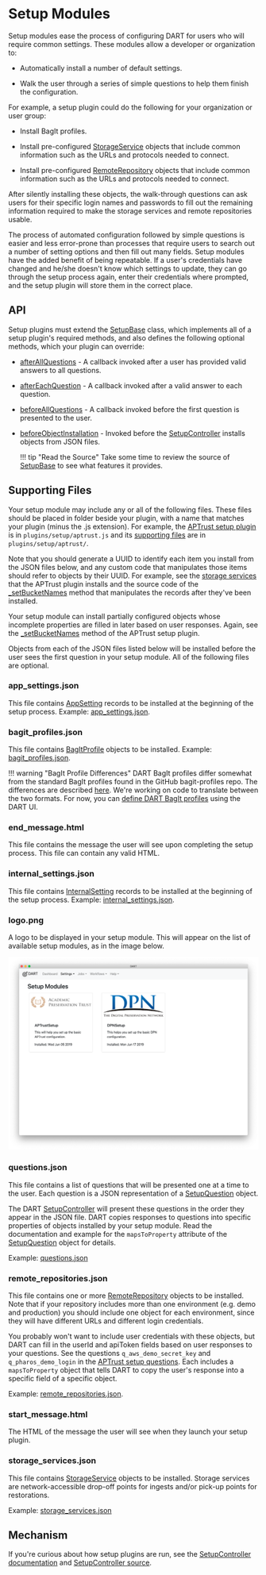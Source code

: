 # Setup Modules

Setup modules ease the process of configuring DART for users who will require common settings. These modules allow a developer or organization to:

* Automatically install a number of default settings.

* Walk the user through a series of simple questions to help them finish the configuration.

For example, a setup plugin could do the following for your organization or user group:

* Install BagIt profiles.

* Install pre-configured [StorageService](../../users/settings/storage_services.md) objects that include common information such as the URLs and protocols needed to connect.

* Install pre-configured [RemoteRepository](../../users/settings/remote_repositories.md) objects that include common information such as the URLs and protocols needed to connect.

After silently installing these objects, the walk-through questions can ask users for their specific login names and passwords to fill out the remaining information required to make the storage services and remote repositories usable.

The process of automated configuration followed by simple questions is easier and less error-prone than processes that require users to search out a number of setting options and then fill out many fields. Setup modules have the added benefit of being repeatable. If a user's credentials have changed and he/she doesn't know which settings to update, they can go through the setup process again, enter their credentials where prompted, and the setup plugin will store them in the correct place.

## API

Setup plugins must extend the [SetupBase](https://aptrust.github.io/dart/SetupBase.html) class, which implements all of a setup plugin's required methods, and also defines the following optional methods, which your plugin can override:

* [afterAllQuestions](https://aptrust.github.io/dart/SetupBase.html#afterAllQuestions) - A callback invoked after a user has provided valid answers to all questions.

* [afterEachQuestion](https://aptrust.github.io/dart/SetupBase.html#afterEachQuestion) - A callback invoked after a valid answer to each question.

* [beforeAllQuestions](https://aptrust.github.io/dart/SetupBase.html#beforeAllQuestions) - A callback invoked before the first question is presented to the user.

* [beforeObjectInstallation](https://aptrust.github.io/dart/SetupBase.html#beforeObjectInstallation) - Invoked before the [SetupController](https://aptrust.github.io/dart/SetupController.html) installs objects from JSON files.

    !!! tip "Read the Source"
        Take some time to review the source of [SetupBase](https://github.com/APTrust/dart/blob/master/plugins/setup/setup_base.js) to see what features it provides.

## Supporting Files

Your setup module may include any or all of the following files. These files should be placed in folder beside your plugin, with a name that matches your plugin (minus the .js extension). For example, the [APTrust setup plugin](https://github.com/APTrust/dart/blob/master/plugins/setup/aptrust.js) is in `plugins/setup/aptrust.js` and its [supporting files](https://github.com/APTrust/dart/tree/master/plugins/setup/aptrust) are in `plugins/setup/aptrust/`.

Note that you should generate a UUID to identify each item you install from the JSON files below, and any custom code that manipulates those items should refer to objects by their UUID. For example, see the [storage services](https://github.com/APTrust/dart/blob/master/plugins/setup/aptrust/storage_services.json) that the APTrust plugin installs and the source code of the [_setBucketNames](https://github.com/APTrust/dart/blob/master/plugins/setup/aptrust.js) method that manipulates the records after they've been installed.

Your setup module can install partially configured objects whose incomplete properties are filled in later based on user responses. Again, see the [_setBucketNames](https://github.com/APTrust/dart/blob/master/plugins/setup/aptrust.js) method of the APTrust setup plugin.

Objects from each of the JSON files listed below will be installed before the user sees the first question in your setup module. All of the following files are optional.

### app_settings.json

This file contains [AppSetting](https://aptrust.github.io/dart/AppSetting.html) records to be installed at the beginning of the setup process. Example: [app_settings.json](https://github.com/APTrust/dart/blob/master/plugins/setup/aptrust/app_settings.json).

### bagit_profiles.json

This file contains [BagItProfile](https://aptrust.github.io/dart/BagItProfile.html) objects to be installed. Example: [bagit_profiles.json](https://github.com/APTrust/dart/blob/master/plugins/setup/aptrust/bagit_profiles.json).

!!! warning "BagIt Profile Differences"
    DART BagIt profiles differ somewhat from the standard BagIt profiles found in the GitHub bagit-profiles repo. The differences are described [here](../../users/bagit/index.md). We're working on code to translate between the two formats. For now, you can [define DART BagIt profiles](../../users/bagit/creating/) using the DART UI.

### end_message.html

This file contains the message the user will see upon completing the setup process. This file can contain any valid HTML.

### internal_settings.json

This file contains [InternalSetting](https://aptrust.github.io/dart/InternalSetting.html) records to be installed at the beginning of the setup process. Example: [internal_settings.json](https://github.com/APTrust/dart/blob/master/plugins/setup/aptrust/internal_settings.json).

### logo.png

A logo to be displayed in your setup module. This will appear on the list of available setup modules, as in the image below.

![List of setup modules](../../img/setup/list.png)

### questions.json

This file contains a list of questions that will be presented one at a time to the user. Each question is a JSON representation of a [SetupQuestion](https://aptrust.github.io/dart/SetupQuestion.html) object.

The DART [SetupController](https://aptrust.github.io/dart/SetupController.html) will present these questions in the order they appear in the JSON file. DART copies responses to questions into specific properties of objects installed by your setup module. Read the documentation and example for the `mapsToProperty` attribute of the [SetupQuestion](https://aptrust.github.io/dart/SetupQuestion.html) object for details.

Example: [questions.json](https://github.com/APTrust/dart/blob/master/plugins/setup/aptrust/questions.json)

### remote_repositories.json

This file contains one or more [RemoteRepository](https://aptrust.github.io/dart/RemoteRepository.html) objects to be installed. Note that if your repository includes more than one environment (e.g. demo and production) you should include one object for each environment, since they will have different URLs and different login credentials.

You probably won't want to include user credentials with these objects, but DART can fill in the userId and apiToken fields based on user responses to your questions. See the questions `q_aws_demo_secret_key` and `q_pharos_demo_login` in the [APTrust setup questions](https://github.com/APTrust/dart/blob/master/plugins/setup/aptrust/questions.json). Each includes a `mapsToProperty` object that tells DART to copy the user's response into a specific field of a specific object.

Example: [remote_repositories.json](https://github.com/APTrust/dart/blob/master/plugins/setup/aptrust/remote_repositories.json).

### start_message.html

The HTML of the message the user will see when they launch your setup plugin.

### storage_services.json

This file contains [StorageService](https://aptrust.github.io/dart/StorageService.html) objects to be installed. Storage services are network-accessible drop-off points for ingests and/or pick-up points for restorations.

Example: [storage_services.json](https://github.com/APTrust/dart/blob/master/plugins/setup/aptrust/storage_services.json)

## Mechanism

If you're curious about how setup plugins are run, see the [SetupController documentation](https://aptrust.github.io/dart/SetupController.html) and [SetupController source](https://github.com/APTrust/dart/blob/master/ui/controllers/setup_controller.js).
